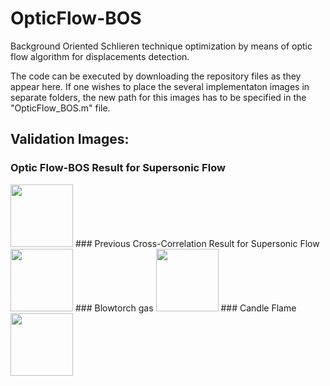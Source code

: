 # OpticFlow-BOS
Background Oriented Schlieren technique optimization by means of optic flow algorithm for displacements detection.

The code can be executed by downloading the repository files as they appear here. If one wishes to place the several implementaton images in separate folders, the new path for this images has to be specified in the "OpticFlow_BOS.m" file. 

## Validation Images: 
### Optic Flow-BOS Result for Supersonic Flow
<img src ="https://user-images.githubusercontent.com/57925449/211733290-7708d3c7-4d47-46bc-bb81-b2d2021df3fa.png" width="100" height="100">
### Previous Cross-Correlation Result for Supersonic Flow
<img src ="https://user-images.githubusercontent.com/57925449/211733305-6347b46f-48bd-48ec-9310-a907e218104c.png" width="100" height="100">
### Blowtorch gas
<img src ="https://user-images.githubusercontent.com/57925449/211733337-0e4e2197-f881-4f7e-a587-af395ac3790b.png" width="100" height="100">
### Candle Flame 
<img src ="https://user-images.githubusercontent.com/57925449/211733347-c5a46769-ce3b-484f-b2dd-b75369b8bb5b.png" width="100" height="100">
